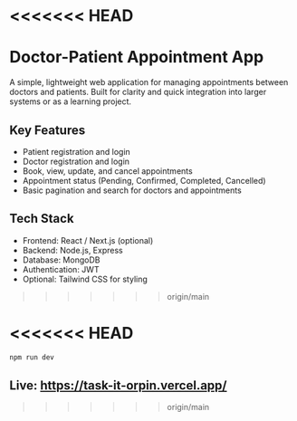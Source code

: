 <<<<<<< HEAD
=======
# Doctor-Patient Appointment App

A simple, lightweight web application for managing appointments between doctors and patients. Built for clarity and quick integration into larger systems or as a learning project.

## Key Features

* Patient registration and login
* Doctor registration and login
* Book, view, update, and cancel appointments
* Appointment status (Pending, Confirmed, Completed, Cancelled)
* Basic pagination and search for doctors and appointments

## Tech Stack

* Frontend: React / Next.js (optional)
* Backend: Node.js, Express
* Database: MongoDB
* Authentication: JWT
* Optional: Tailwind CSS for styling
>>>>>>> origin/main



<<<<<<< HEAD
=======
```bash
npm run dev
```
## Live: https://task-it-orpin.vercel.app/

>>>>>>> origin/main
